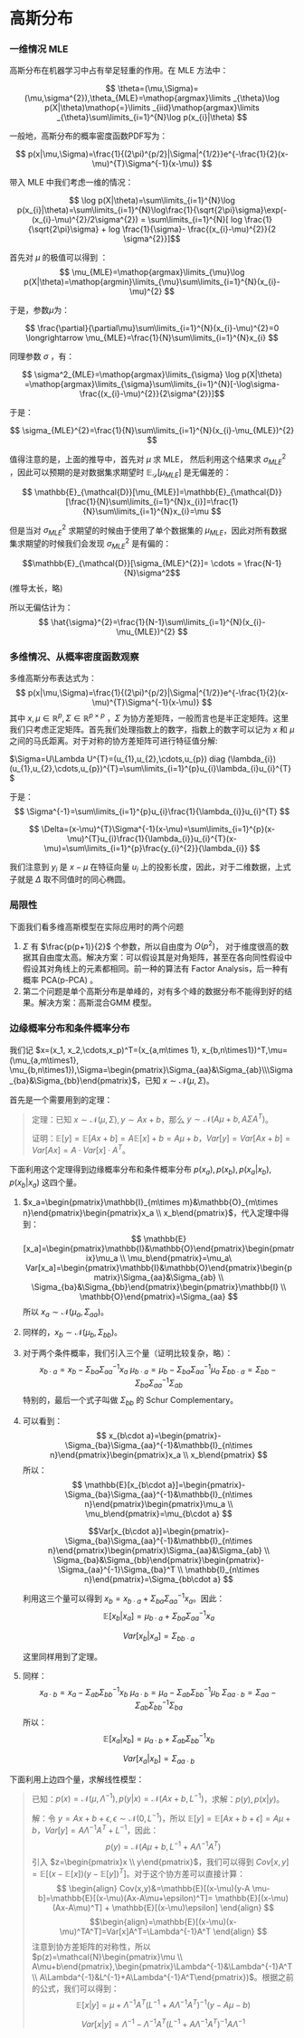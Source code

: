 # 高斯分布

### 一维情况 MLE

高斯分布在机器学习中占有举足轻重的作用。在 MLE 方法中：

$$ \theta=(\mu,\Sigma)=(\mu,\sigma^{2}),\theta_{MLE}=\mathop{argmax}\limits _{\theta}\log p(X|\theta)\mathop{=}\limits _{iid}\mathop{argmax}\limits _{\theta}\sum\limits_{i=1}^{N}\log p(x_{i}|\theta) $$

 

一般地，高斯分布的概率密度函数PDF写为：

$$ p(x|\mu,\Sigma)=\frac{1}{(2\pi)^{p/2}|\Sigma|^{1/2}}e^{-\frac{1}{2}(x-\mu)^{T}\Sigma^{-1}(x-\mu)} $$ 



带入 MLE 中我们考虑一维的情况：

$$ \log p(X|\theta)=\sum\limits_{i=1}^{N}\log p(x_{i}|\theta)=\sum\limits_{i=1}^{N}\log\frac{1}{\sqrt{2\pi}\sigma}\exp(-(x_{i}-\mu)^{2}/2\sigma^{2})  = \sum\limits_{i=1}^{N}[ log \frac{1}{\sqrt{2\pi}\sigma} + log \frac{1}{\sigma}- \frac{(x_{i}-\mu)^{2}}{2 \sigma^{2}}]$$

 

首先对 $\mu$ 的极值可以得到 ： $$ \mu_{MLE}=\mathop{argmax}\limits_{\mu}\log p(X|\theta)=\mathop{argmin}\limits_{\mu}\sum\limits_{i=1}^{N}(x_{i}-\mu)^{2} $$ 

于是，参数$\mu$为： 

$$ \frac{\partial}{\partial\mu}\sum\limits_{i=1}^{N}(x_{i}-\mu)^{2}=0 \longrightarrow \mu_{MLE}=\frac{1}{N}\sum\limits_{i=1}^{N}x_{i} $$ 

同理参数 $\sigma$ ，有： 

$$ \sigma^2_{MLE}=\mathop{argmax}\limits_{\sigma} \log p(X|\theta) =\mathop{argmax}\limits_{\sigma}\sum\limits_{i=1}^{N}[-\log\sigma-\frac{(x_{i}-\mu)^{2}}{2\sigma^{2}}]$$ 

于是：

 $$ \sigma_{MLE}^{2}=\frac{1}{N}\sum\limits_{i=1}^{N}(x_{i}-\mu_{MLE})^{2} $$ 

值得注意的是，上面的推导中，首先对 $\mu$ 求 MLE， 然后利用这个结果求 $\sigma^{2}_{MLE}$ ，因此可以预期的是对数据集求期望时 $\mathbb{E}_{\mathcal{D}} [\mu_{MLE}]$ 是无偏差的： 

$$ \mathbb{E}_{\mathcal{D}}[\mu_{MLE}]=\mathbb{E}_{\mathcal{D}}[\frac{1}{N}\sum\limits_{i=1}^{N}x_{i}]=\frac{1}{N}\sum\limits_{i=1}^{N}x_{i}=\mu $$ 

但是当对 $\sigma^2_{MLE}$ 求期望的时候由于使用了单个数据集的 $\mu_{MLE}$，因此对所有数据集求期望的时候我们会发现 $\sigma^2_{MLE}$ 是有偏的：

$$\mathbb{E}_{\mathcal{D}}[\sigma_{MLE}^{2}]= \cdots = \frac{N-1}{N}\sigma^2$$ (推导太长，略)

所以无偏估计为： $$ \hat{\sigma}^{2}=\frac{1}{N-1}\sum\limits_{i=1}^{N}(x_{i}-\mu_{MLE})^{2} $$

### 多维情况、从概率密度函数观察

多维高斯分布表达式为： $$ p(x|\mu,\Sigma)=\frac{1}{(2\pi)^{p/2}|\Sigma|^{1/2}}e^{-\frac{1}{2}(x-\mu)^{T}\Sigma^{-1}(x-\mu)} $$ 其中 $x,\mu\in\mathbb{R}^{p},\Sigma\in\mathbb{R}^{p\times p}$ ，$\Sigma$ 为协方差矩阵，一般而言也是半正定矩阵。这里我们只考虑正定矩阵。首先我们处理指数上的数字，指数上的数字可以记为 $x$ 和 $\mu$ 之间的马氏距离。对于对称的协方差矩阵可进行特征值分解:

$\Sigma=U\Lambda U^{T}=(u_{1},u_{2},\cdots,u_{p}) diag (\lambda_{i})(u_{1},u_{2},\cdots,u_{p})^{T}=\sum\limits_{i=1}^{p}u_{i}\lambda_{i}u_{i}^{T}$ 

于是：$$ \Sigma^{-1}=\sum\limits_{i=1}^{p}u_{i}\frac{1}{\lambda_{i}}u_{i}^{T} $$

$$ \Delta=(x-\mu)^{T}\Sigma^{-1}(x-\mu)=\sum\limits_{i=1}^{p}(x-\mu)^{T}u_{i}\frac{1}{\lambda_{i}}u_{i}^{T}(x-\mu)=\sum\limits_{i=1}^{p}\frac{y_{i}^{2}}{\lambda_{i}} $$

我们注意到 $y_{i}$ 是 $x-\mu$ 在特征向量 $u_{i}$ 上的投影长度，因此，对于二维数据，上式子就是 $\Delta$ 取不同值时的同心椭圆。

### 局限性

下面我们看多维高斯模型在实际应用时的两个问题

1. $\Sigma$ 有 $\frac{p(p+1)}{2}$ 个参数，所以自由度为 $O(p^{2})$， 对于维度很高的数据其自由度太高。解决方案：可以假设其是对角矩阵，甚至在各向同性假设中假设其对角线上的元素都相同。前一种的算法有 Factor Analysis，后一种有概率 PCA(p-PCA) 。
2. 第二个问题是单个高斯分布是单峰的，对有多个峰的数据分布不能得到好的结果。解决方案：高斯混合GMM 模型。

### 边缘概率分布和条件概率分布

我们记 $x=(x_1, x_2,\cdots,x_p)^T=(x_{a,m\times 1}, x_{b,n\times1})^T,\mu=(\mu_{a,m\times1}, \mu_{b,n\times1}),\Sigma=\begin{pmatrix}\Sigma_{aa}&\Sigma_{ab}\\\Sigma_{ba}&\Sigma_{bb}\end{pmatrix}$，已知 $x\sim\mathcal{N}(\mu,\Sigma)$。

首先是一个需要用到的定理：

> 定理：已知 $x\sim\mathcal{N}(\mu,\Sigma), y\sim Ax+b$，那么 $y\sim\mathcal{N}(A\mu+b, A\Sigma A^T)$。
>
> 证明：$\mathbb{E}[y]=\mathbb{E}[Ax+b]=A\mathbb{E}[x]+b=A\mu+b$，$Var[y]=Var[Ax+b]=Var[Ax]=A\cdot Var[x]\cdot A^T$。



下面利用这个定理得到边缘概率分布和条件概率分布 $p(x_a),p(x_b),p(x_a|x_b),p(x_b|x_a)$ 这四个量。

1. $x_a=\begin{pmatrix}\mathbb{I}_{m\times m}&\mathbb{O}_{m\times n}\end{pmatrix}\begin{pmatrix}x_a \\ x_b\end{pmatrix}$，代入定理中得到： $$ \mathbb{E}[x_a]=\begin{pmatrix}\mathbb{I}&\mathbb{O}\end{pmatrix}\begin{pmatrix}\mu_a \\ \mu_b\end{pmatrix}=\mu_a\ Var[x_a]=\begin{pmatrix}\mathbb{I}&\mathbb{O}\end{pmatrix}\begin{pmatrix}\Sigma_{aa}&\Sigma_{ab} \\ \Sigma_{ba}&\Sigma_{bb}\end{pmatrix}\begin{pmatrix}\mathbb{I} \\ \mathbb{O}\end{pmatrix}=\Sigma_{aa} $$ 所以 $x_a\sim\mathcal{N}(\mu_a,\Sigma_{aa})$。

2. 同样的，$x_b\sim\mathcal{N}(\mu_b,\Sigma_{bb})$。

3. 对于两个条件概率，我们引入三个量（证明比较复杂，略）： $$ x_{b\cdot a}=x_b-\Sigma_{ba}\Sigma_{aa}^{-1}x_a\ \mu_{b\cdot a}=\mu_b-\Sigma_{ba}\Sigma_{aa}^{-1}\mu_a\ \Sigma_{bb\cdot a}=\Sigma_{bb}-\Sigma_{ba}\Sigma_{aa}^{-1}\Sigma_{ab} $$ 特别的，最后一个式子叫做 $\Sigma_{bb}$ 的 Schur Complementary。

4. 可以看到： $$ x_{b\cdot a}=\begin{pmatrix}-\Sigma_{ba}\Sigma_{aa}^{-1}&\mathbb{I}_{n\times n}\end{pmatrix}\begin{pmatrix}x_a \\ x_b\end{pmatrix} $$ 所以： $$ \mathbb{E}[x_{b\cdot a}]=\begin{pmatrix}-\Sigma_{ba}\Sigma_{aa}^{-1}&\mathbb{I}_{n\times n}\end{pmatrix}\begin{pmatrix}\mu_a \\ \mu_b\end{pmatrix}=\mu_{b\cdot a} $$   

   $$Var[x_{b\cdot a}]=\begin{pmatrix}-\Sigma_{ba}\Sigma_{aa}^{-1}&\mathbb{I}_{n\times n}\end{pmatrix}\begin{pmatrix}\Sigma_{aa}&\Sigma_{ab} \\ \Sigma_{ba}&\Sigma_{bb}\end{pmatrix}\begin{pmatrix}-\Sigma_{aa}^{-1}\Sigma_{ba}^T \\ \mathbb{I}_{n\times n}\end{pmatrix}=\Sigma_{bb\cdot a} $$ 

   利用这三个量可以得到 $x_b=x_{b\cdot a}+\Sigma_{ba}\Sigma_{aa}^{-1}x_a$。因此： $$ \mathbb{E}[x_b|x_a]=\mu_{b\cdot a}+\Sigma_{ba}\Sigma_{aa}^{-1}x_a $$

   $$ Var[x_b|x_a]=\Sigma_{bb\cdot a} $$

   这里同样用到了定理。

5. 同样： $$ x_{a\cdot b}=x_a-\Sigma_{ab}\Sigma_{bb}^{-1}x_b\ \mu_{a\cdot b}=\mu_a-\Sigma_{ab}\Sigma_{bb}^{-1}\mu_b\ \Sigma_{aa\cdot b}=\Sigma_{aa}-\Sigma_{ab}\Sigma_{bb}^{-1}\Sigma_{ba} $$ 所以： $$ \mathbb{E}[x_a|x_b]=\mu_{a\cdot b}+\Sigma_{ab}\Sigma_{bb}^{-1}x_b $$

   $$ Var[x_a|x_b]=\Sigma_{aa\cdot b} $$



下面利用上边四个量，求解线性模型：

> 已知：$p(x)=\mathcal{N}(\mu,\Lambda^{-1}),p(y|x)=\mathcal{N}(Ax+b,L^{-1})$，求解：$p(y),p(x|y)$。
>
> 解：令 $y=Ax+b+\epsilon,\epsilon\sim\mathcal{N}(0,L^{-1})$，所以 $\mathbb{E}[y]=\mathbb{E}[Ax+b+\epsilon]=A\mu+b$，$Var[y]=A \Lambda^{-1}A^T+L^{-1}$，因此： $$ p(y)=\mathcal{N}(A\mu+b,L^{-1}+A\Lambda^{-1}A^T) $$ 引入 $z=\begin{pmatrix}x \\ y\end{pmatrix}$，我们可以得到 $Cov[x,y]=\mathbb{E}[(x-\mathbb{E}[x])(y-\mathbb{E}[y])^T]$。对于这个协方差可以直接计算： $$ \begin{align} Cov(x,y)&=\mathbb{E}[(x-\mu)(y-A \mu-b]=\mathbb{E}[(x-\mu)(Ax-A\mu+\epsilon)^T]= \mathbb{E}[(x-\mu)(Ax-A\mu)^T] + \mathbb{E}[(x-\mu)\epsilon] \end{align} $$$$\begin{align}=\mathbb{E}[(x-\mu)(x-\mu)^TA^T]=Var[x]A^T=\Lambda^{-1}A^T \end{align} $$ 注意到协方差矩阵的对称性，所以 $p(z)=\mathcal{N}\begin{pmatrix}\mu \\ A\mu+b\end{pmatrix},\begin{pmatrix}\Lambda^{-1}&\Lambda^{-1}A^T \\ A\Lambda^{-1}&L^{-1}+A\Lambda^{-1}A^T\end{pmatrix})$。根据之前的公式，我们可以得到： $$ \mathbb{E}[x|y]=\mu+\Lambda^{-1}A^T(L^{-1}+A\Lambda^{-1}A^T)^{-1}(y-A\mu-b) $$
>
> $$ Var[x|y]=\Lambda^{-1}-\Lambda^{-1}A^T(L^{-1}+A\Lambda^{-1}A^T)^{-1}A\Lambda^{-1} $$

